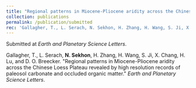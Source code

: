 ```yaml
---
title: "Regional patterns in Miocene-Pliocene aridity across the Chinese Loess Plateau revealed by high resolution records of paleosol carbonate and occluded organic matter"
collection: publications
permalink: /publication/submitted
rec: 'Gallagher, T., L. Serach, N. Sekhon, H. Zhang, H. Wang, S. Ji, X. Chang, H. Lu, and D. O. Breecker. &quot;Regional patterns in Miocene-Pliocene aridity across the Chinese Loess Plateau revealed by high resolution records of paleosol carbonate and occluded organic matter.&quot; <i>Earth and Planetary Science Letters</i>.'
---
```


Submitted at <i>Earth and Planetary Science Letters</i>.

Gallagher, T., L. Serach, **N. Sekhon**, H. Zhang, H. Wang, S. Ji, X. Chang, H. Lu, and D. O. Breecker. &quot;Regional patterns in Miocene-Pliocene aridity across the Chinese Loess Plateau revealed by high resolution records of paleosol carbonate and occluded organic matter.&quot; <i>Earth and Planetary Science Letters</i>.
